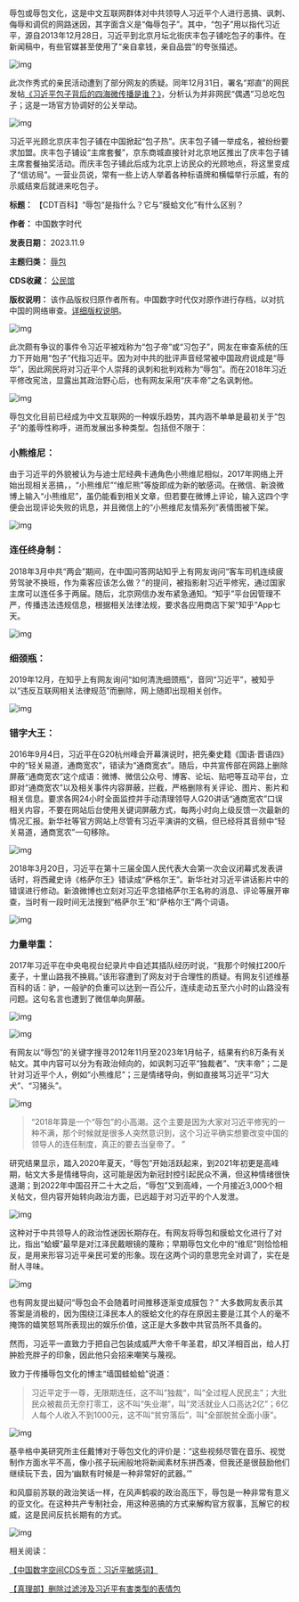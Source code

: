 
辱包或辱包文化，这是中文互联网群体对中共领导人习近平个人进行恶搞、讽刺、侮辱和调侃的网路迷因，其字面含义是“侮辱包子”。其中，“包子”用以指代习近平，源自2013年12月28日，习近平到北京月坛北街庆丰包子铺吃包子的事件。在新闻稿中，有些官媒甚至使用了“亲自拿钱，亲自品尝”的夸张描述。


![img](https://chinadigitaltimes.net/chinese/files/2023/11/image3.png)


此次作秀式的亲民活动遭到了部分网友的质疑。同年12月31日，署名“郑直”的网民发帖[《习近平包子背后的四海微传播是谁？》](https://chinadigitaltimes.net/chinese/327711.html "《习近平包子背后的四海微传播是谁？》")，分析认为并非网民“偶遇”习总吃包子；这是一场官方协调好的公关举动。


![img](https://chinadigitaltimes.net/chinese/files/2023/11/image2.png)


习近平光顾北京庆丰包子铺在中国掀起“包子热”。庆丰包子铺一举成名，被纷纷要求加盟。庆丰包子铺设“主席套餐”，京东商城直接针对北京地区推出了庆丰包子铺主席套餐抽奖活动。而庆丰包子铺此后成为北京上访民众的光顾地点，将这里变成了“信访局”。一营业员说，常有一些上访人举着各种标语牌和横幅举行示威，有的示威结束后就进来吃包子。




**标题：** 【CDT百科】“辱包“是指什么？它与“膜蛤文化”有什么区别？  

**作者：** 中国数字时代  

**发表日期：** 2023.11.9  

**主题归类：** [辱包](https://chinadigitaltimes.net/space/辱包)  

**CDS收藏：** [公民馆](https://chinadigitaltimes.net/space/%E5%85%AC%E6%B0%91%E9%A6%86)  

**版权说明：** 该作品版权归原作者所有。中国数字时代仅对原作进行存档，以对抗中国的网络审查。[详细版权说明](https://chinadigitaltimes.net/chinese/copyright)。


![img](https://chinadigitaltimes.net/chinese/files/2023/11/20140104Qingfeng1.jpg)


此次颇有争议的事件令习近平被戏称为“包子帝”或“习包子”，网友在审查系统的压力下开始用“包子”代指习近平。因为对中共的批评声音经常被中国政府说成是“辱华”，因此网民将对习近平个人崇拜的讽刺和批判戏称为“辱包”。而在2018年习近平修改宪法，显露出其政治野心后，也有网友采用“庆丰帝”之名讽刺他。


![img](https://chinadigitaltimes.net/chinese/files/2023/11/824ff869-c91c-4453-bd08-7c5040054f8b.jpeg)


辱包文化目前已经成为中文互联网的一种娱乐趋势，其内涵不单单是最初关于“包子”的羞辱性称呼，进而发展出多种类型。包括但不限于：


### 小熊维尼：


由于习近平的外貌被认为与迪士尼经典卡通角色小熊维尼相似，2017年网络上开始出现相关恶搞，，“小熊维尼”“维尼熊”等旋即成为新的敏感词。在微信、新浪微博上输入“小熊维尼”，虽仍能看到相关文章，但若要在微博上评论，输入这四个字便会出现评论失败的讯息，并且微信上的“小熊维尼友情系列”表情图被下架。  

![img](https://chinadigitaltimes.net/chinese/files/2023/11/400px-习维尼.jpg)


### 连任终身制：


2018年3月中共“两会”期间，在中国问答网站知乎上有网友询问“客车司机连续疲劳驾驶不换班，作为乘客应该怎么做？”的提问，被指影射习近平修宪，通过国家主席可以连任多于两届。随后，北京网信办发布紧急通知。“知乎”平台因管理不严，传播违法违规信息，根据相关法律法规，要求各应用商店下架“知乎”App七天。  

![img](https://chinadigitaltimes.net/chinese/files/2023/11/知乎2-768x1365-1.jpg)


### 细颈瓶：


2019年12月，在知乎上有网友询问“如何清洗细颈瓶”，音同“习近平”，被知乎以“违反互联网相关法律规范”而删除，网上随即出现相关创作。  

![img](https://chinadigitaltimes.net/chinese/files/2023/11/8df5371ab5cbce75d4109e11b7a9dd46.jpeg)


### 错字大王：


2016年9月4日，习近平在G20杭州峰会开幕演说时，把先秦史籍《国语·晋语四》中的“轻关易道，通商宽农”，错读为“通商宽衣”。随后，中共宣传部在网路上删除屏蔽“通商宽农”这个成语：微博、微信公众号、博客、论坛、贴吧等互动平台，立即对“通商宽农”以及相关事件内容屏蔽，拦截，严格删除有关评论、图片、影片和相关信息。要求各网24小时全面监控并手动清理领导人G20讲话“通商宽农”口误相关内容，不要在网站后台使用关键词屏蔽方式，每两小时向上级反馈一次最新的情况汇报。新华社等官方网站上尽管有习近平演讲的文稿，但已经将其音频中“轻关易道，通商宽农”一句移除。  

![img](https://chinadigitaltimes.net/chinese/files/2023/11/20200909_15996953857863.png)


2018年3月20日，习近平在第十三届全国人民代表大会第一次会议闭幕式发表讲话时，将西藏史诗《格萨尔王》错读成“萨格尔王”。新华社对习近平讲话影片中的错误进行修动。新浪微博也立刻对习近平念错格萨尔王名称的消息、评论等展开审查，当时有一段时间无法搜到“格萨尔王”和“萨格尔王”两个词语。  

![img](https://chinadigitaltimes.net/chinese/files/2023/11/cuozi.webp)


### 力量举重：


2017年习近平在中央电视台纪录片中自述其插队经历时说，“我那个时候扛200斤麦子，十里山路我不换肩。”该形容遭到了网友对于合理性的质疑。有网友引述维基百科的话：驴，一般驴的负重可以达到一百公斤，连续走动五至六小时的山路没有问题。这句名言也遭到了微信单向屏蔽。  

![img](https://chinadigitaltimes.net/chinese/files/2023/11/20230213_fbfe7a463788abaaa0b97n97vgP7CGWn.jpg)


![img](https://chinadigitaltimes.net/chinese/files/2023/11/forum.jpeg)


有网友以“辱包”的关键字搜寻2012年11月至2023年1月帖子，结果有约8万条有关帖文。其中内容可以分为有政治倾向的，如讽刺习近平“独裁者”、“庆丰帝”；二是针对习近平个人，例如“小熊维尼”；三是情绪导向，例如直接骂习近平“习大犬”、“习猪头”。 


![img](https://chinadigitaltimes.net/chinese/files/2023/11/33480199-d488-4200-afe8-13639499343d.png)



> 
> “2018年算是一个“辱包”的小高潮。这个主要是因为大家对习近平修宪的一种不满，那个时候就是很多人突然意识到，这个习近平确实想要改变中国的领导人的连任制度，真正的要去当皇帝了。 ”
> 
> 
> 


研究结果显示，踏入2020年夏天，“辱包”开始活跃起来，到2021年初更是高峰期，帖文大多是情绪导向，这可能是因为新冠封控引起民众不满，但这种情绪很快退潮；到2022年中国召开二十大之后，“辱包”又到高峰，一个月接近3,000个相关帖文，但内容开始转向政治方面，已远超于对习近平的个人发泄。


![img](https://chinadigitaltimes.net/chinese/files/2023/11/4e119b75-39c0-49aa-a53f-ee7e8337b1d1.png)


这种对于中共领导人的政治性迷因长期存在。有网友将辱包和膜蛤文化进行了对比，指出“蛤蟆”最早是对江泽民戴眼镜的蔑称；早期辱包文化中的“维尼”则恰恰相反，是用来形容习近平亲民可爱的形象。现在这两个词的意思完全对调了，实在是耐人寻味。


![img](https://chinadigitaltimes.net/chinese/files/2023/11/maxresdefault-1.jpg)


也有网友提出疑问“辱包会不会随着时间推移逐渐变成膜包？” 大多数网友表示其答案是消极的，因为围绕江泽民本人的膜蛤文化的存在原因主要是江其个人的毫不掩饰的嬉笑怒骂所表现出的娱乐价值，这正是大多数中共官员所不具备的。


然而，习近平一直致力于把自己包装成威严大帝千年圣君，却又洋相百出，给人打肿脸充胖子的印象，因此他只会招来嘲笑与蔑视。


致力于传播辱包文化的博主“墙国蛙蛤蛤”说道：



> 
> 习近平定于一尊，无限期连任，这不叫”独裁“，叫”全过程人民民主”；大批民众被裁员无奈打零工，这不叫“失业潮”，叫“灵活就业人口高达2亿”；6亿人每个人收入不到1000元，这不叫“贫穷落后”，叫“全部脱贫全面小康”。
> 
> 
> 


![img](https://chinadigitaltimes.net/chinese/files/2023/11/辱包习近平传.jpeg)


基辛格中美研究所主任戴博对于辱包文化的评价是：“这些视频尽管在音乐、视觉制作方面水平不高，像小孩子玩闹般地将新闻素材东拼西凑，但我还是很鼓励他们继续玩下去，因为‘幽默有时候是一种非常好的武器。’”


和风靡前苏联的政治笑话一样，在风声鹤唳的政治高压下，辱包是一种非常有意义的亚文化。在这种共产专制社会，用这种恶搞的方式来解构官方叙事，瓦解它的权威，这是民间反抗长期有的方式。


![img](https://chinadigitaltimes.net/chinese/files/2023/11/phpByvTb3.png)


相关阅读：


[【中国数字空间CDS专页：习近平敏感词】](https://chinadigitaltimes.net/space/CDS%E4%B8%93%E9%A1%B5%EF%BC%9A%E6%95%8F%E6%84%9F%E8%AF%8D%E5%BA%93 "【中国数字空间CDS专页：习近平敏感词】")


[【真理部】删除过滤涉及习近平有害类型的表情包](https://chinadigitaltimes.net/chinese/664169.html "【真理部】删除过滤涉及习近平有害类型的表情包")

